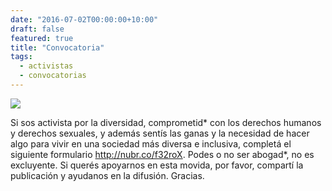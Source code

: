 ```yaml
---
date: "2016-07-02T00:00:00+10:00"
draft: false
featured: true
title: "Convocatoria"
tags:
  - activistas
  - convocatorias
---
```


![](/images/post/20160702.jpg/)

Si sos activista por la diversidad, comprometid* con los derechos humanos y derechos sexuales, y además sentís las ganas y la necesidad de hacer algo para vivir en una sociedad más diversa e inclusiva, completá el siguiente formulario http://nubr.co/f32roX. Podes o no ser abogad*, no es excluyente.
Si querés apoyarnos en esta movida, por favor, compartí la publicación y ayudanos en la difusión. Gracias.
